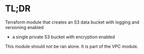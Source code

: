 # TL;DR

Terraform module that creates an S3 data bucket with logging and versioning enabled

* a single private S3 bucket with encryption enabled

This module should not be ran alone. It is part of the VPC module.


